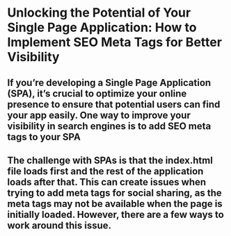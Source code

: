 # Unlocking the Potential of Your Single Page Application: How to Implement SEO Meta Tags for Better Visibility

## If you’re developing a Single Page Application (SPA), it’s crucial to optimize your online presence to ensure that potential users can find your app easily. One way to improve your visibility in search engines is to add SEO meta tags to your SPA

## The challenge with SPAs is that the index.html file loads first and the rest of the application loads after that. This can create issues when trying to add meta tags for social sharing, as the meta tags may not be available when the page is initially loaded. However, there are a few ways to work around this issue.




